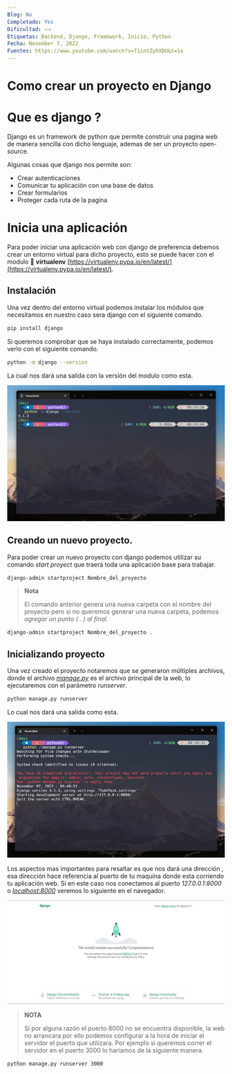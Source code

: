 ```yaml
---
Blog: No
Completado: Yes
Dificultad: ⭐⭐
Etiquetas: Backend, Django, Framework, Inicio, Python
Fecha: November 7, 2022
Fuentes: https://www.youtube.com/watch?v=T1intZyhXDU&t=1s
---
```


# Como crear un proyecto en Django

# Que es django ?

Django es un framework de python que permite construir una pagina web de manera sencilla con dicho lenguaje, ademas de ser un proyecto open-source.

Algunas cosas que django nos permite son:

- Crear autenticaciones
- Comunicar tu aplicación con una base de datos
- Crear formularios
- Proteger cada ruta de la pagina

# Inicia una aplicación

Para poder iniciar una aplicación web con django de preferencia debemos crear un entorno virtual para dicho proyecto, esto se puede hacer con el modulo 🔗 **virtualenv** [https://virtualenv.pypa.io/en/latest/](https://virtualenv.pypa.io/en/latest/).

## Instalación

Una vez dentro del entorno virtual podemos instalar los módulos que necesitamos en nuestro caso sera django con el siguiente comando.

```bash
pip install django
```

Si queremos comprobar que se haya instalado correctamente, podemos verlo con el siguiente comando.

```bash
python -m django --version
```

La cual nos dará una salida con la versión del modulo como esta.

![Captura de pantalla 2022-11-07 092538.png](Como%20crear%20un%20proyecto%20en%20Django/Captura_de_pantalla_2022-11-07_092538.png)

## Creando un nuevo proyecto.

Para poder crear un nuevo proyecto con django podemos utilizar su comando _start proyect_ que traerá toda una aplicación base para trabajar.

```bash
django-admin startproject Nombre_del_proyecto
```

> **Nota**
>
> El comando anterior genera una nueva carpeta con el nombre del proyecto pero si no queremos generar una nueva carpeta, podemos _agregar un punto ( . ) al final_.

```bash
django-admin startproject Nombre_del_proyecto .
```

## Inicializando proyecto

Una vez creado el proyecto notaremos que se generaron múltiples archivos, donde el archivo _[manage.py](http://manage.py)_ es el archivo principal de la web, lo ejecutaremos con el parámetro _runserver_.

```bash
python manage.py runserver
```

Lo cual nos dará una salida como esta.

![capture.png](Como%20crear%20un%20proyecto%20en%20Django/capture.png)

Los aspectos mas importantes para resaltar es que nos dará una dirección , esa dirección hace referencia al puerto de tu maquina donde esta corriendo tu aplicación web. Si en este caso nos conectamos al puerto _127.0.0.1:8000_ o _[localhost:8000](http://localhost:8000)_ veremos lo siguiente en el navegador.

![capture2.png](Como%20crear%20un%20proyecto%20en%20Django/capture2.png)

> **NOTA**
>
> Si por alguna razón el puerto 8000 no se encuentra disponible, la web no arrancara por ello podemos configurar a la hora de iniciar el servidor el puerto que utilizara. Por ejemplo si queremos correr el servidor en el puerto 3000 lo haríamos de la siguiente manera.

```bash
python manage.py runserver 3000
```
